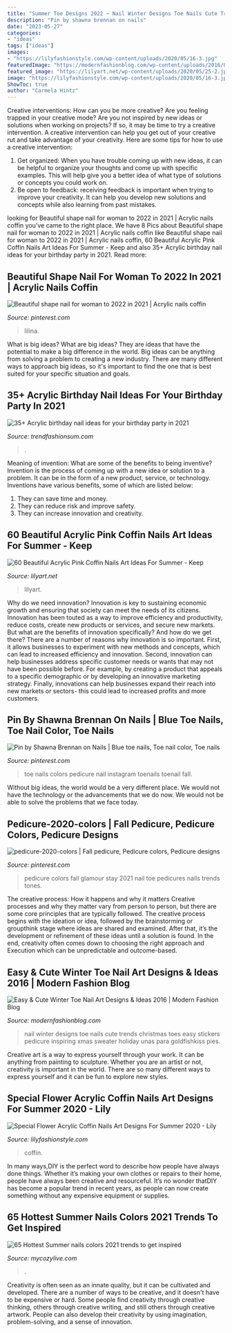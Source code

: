 ```yaml
---
title: "Summer Toe Designs 2022 ~ Nail Winter Designs Toe Nails Cute Trends Christmas Toes Easy Stickers Pedicure Inspiring Xmas Sweater Holiday Unas Para Goldfishkiss Pies"
description: "Pin by shawna brennan on nails"
date: "2023-05-27"
categories:
- "ideas"
tags: ["ideas"]
images:
- "https://lilyfashionstyle.com/wp-content/uploads/2020/05/16-3.jpg"
featuredImage: "https://modernfashionblog.com/wp-content/uploads/2016/01/Easy-Cute-Winter-Toe-Nail-Art-Designs-Ideas-2016-5.jpg"
featured_image: "https://lilyart.net/wp-content/uploads/2020/05/25-2.jpg"
image: "https://lilyfashionstyle.com/wp-content/uploads/2020/05/16-3.jpg"
ShowToc: true
author: "Carmela Hintz"
---
```



Creative interventions: How can you be more creative?
Are you feeling trapped in your creative mode? Are you not inspired by new ideas or solutions when working on projects? If so, it may be time to try a creative intervention. A creative intervention can help you get out of your creative rut and take advantage of your creativity. Here are some tips for how to use a creative intervention: 
1. Get organized: When you have trouble coming up with new ideas, it can be helpful to organize your thoughts and come up with specific examples. This will help give you a better idea of what type of solutions or concepts you could work on. 
2. Be open to feedback: receiving feedback is important when trying to improve your creativity. It can help you develop new solutions and concepts while also learning from past mistakes. 

	

		
looking for Beautiful shape nail for woman to 2022 in 2021 | Acrylic nails coffin you've came to the right place. We have 8 Pics about Beautiful shape nail for woman to 2022 in 2021 | Acrylic nails coffin like Beautiful shape nail for woman to 2022 in 2021 | Acrylic nails coffin, 60 Beautiful Acrylic Pink Coffin Nails Art Ideas For Summer - Keep and also 35+ Acrylic birthday nail ideas for your birthday party in 2021. Read more:
		
    
## Beautiful Shape Nail For Woman To 2022 In 2021 | Acrylic Nails Coffin

<img loading=lazy src="https://i.pinimg.com/736x/d3/66/1b/d3661b647783c2a2f35fe87b9c7739a8.jpg" onerror="this.onerror=null;this.src='https://tse1.mm.bing.net/th?id=OIP.N5xfhfieg9H01ghGla1OHgHaHF&amp;pid=15.1';" alt="Beautiful shape nail for woman to 2022 in 2021 | Acrylic nails coffin">

_Source: pinterest.com_

>lilina. 

	

What is big ideas?
What are big ideas? They are ideas that have the potential to make a big difference in the world. Big ideas can be anything from solving a problem to creating a new industry. There are many different ways to approach big ideas, so it's important to find the one that is best suited for your specific situation and goals.

    
## 35+ Acrylic Birthday Nail Ideas For Your Birthday Party In 2021

<img loading=lazy src="https://trendfashionsum.com/wp-content/uploads/2021/05/9-18.jpg" onerror="this.onerror=null;this.src='https://tse1.mm.bing.net/th?id=OIP.gPNhAcqagwOlHq2xgaPqJQHaLH&amp;pid=15.1';" alt="35+ Acrylic birthday nail ideas for your birthday party in 2021">

_Source: trendfashionsum.com_

>. 

	

Meaning of invention: What are some of the benefits to being inventive?
Invention is the process of coming up with a new idea or solution to a problem. It can be in the form of a new product, service, or technology. Inventions have various benefits, some of which are listed below: 
1. They can save time and money.
2. They can reduce risk and improve safety. 
3. They can increase innovation and creativity.

    
## 60 Beautiful Acrylic Pink Coffin Nails Art Ideas For Summer - Keep

<img loading=lazy src="https://lilyart.net/wp-content/uploads/2020/05/25-2.jpg" onerror="this.onerror=null;this.src='https://tse3.mm.bing.net/th?id=OIP.VvDi-9mrxgpYJlwD6BTCOwHaKF&amp;pid=15.1';" alt="60 Beautiful Acrylic Pink Coffin Nails Art Ideas For Summer - Keep">

_Source: lilyart.net_

>lilyart. 

	

Why do we need innovation?
Innovation is key to sustaining economic growth and ensuring that society can meet the needs of its citizens. Innovation has been touted as a way to improve efficiency and productivity, reduce costs, create new products or services, and secure new markets. But what are the benefits of innovation specifically? And how do we get there?
There are a number of reasons why innovation is so important. First, it allows businesses to experiment with new methods and concepts, which can lead to increased efficiency and innovation. Second, innovation can help businesses address specific customer needs or wants that may not have been possible before. For example, by creating a product that appeals to a specific demographic or by developing an innovative marketing strategy. Finally, innovations can help businesses expand their reach into new markets or sectors- this could lead to increased profits and more customers.

    
## Pin By Shawna Brennan On Nails | Blue Toe Nails, Toe Nail Color, Toe Nails

<img loading=lazy src="https://i.pinimg.com/736x/53/33/07/533307195ab59fa57078224ecb1131b5.jpg" onerror="this.onerror=null;this.src='https://tse2.mm.bing.net/th?id=OIP.62ZovG9EFtR1PEoxUdVH4gHaHa&amp;pid=15.1';" alt="Pin by Shawna Brennan on Nails | Blue toe nails, Toe nail color, Toe nails">

_Source: pinterest.com_

>toe nails colors pedicure nail instagram toenails toenail fall. 

	

Without big ideas, the world would be a very different place. We would not have the technology or the advancements that we do now. We would not be able to solve the problems that we face today.

    
## Pedicure-2020-colors | Fall Pedicure, Pedicure Colors, Pedicure Designs

<img loading=lazy src="https://i.pinimg.com/736x/ae/dc/bc/aedcbc78022a6d2c77892d88c4b2d05e.jpg" onerror="this.onerror=null;this.src='https://tse3.mm.bing.net/th?id=OIP.PCMbNsh7ne_mVr-3cyDGggHaGr&amp;pid=15.1';" alt="pedicure-2020-colors | Fall pedicure, Pedicure colors, Pedicure designs">

_Source: pinterest.com_

>pedicure colors fall glamour stay 2021 nail toe pedicures nails trends tones. 

	

The creative process: How it happens and why it matters
Creative processes and why they matter vary from person to person, but there are some core principles that are typically followed. The creative process begins with the ideation or idea, followed by the brainstorming or groupthink stage where ideas are shared and examined. After that, it’s the development or refinement of these ideas until a solution is found. In the end, creativity often comes down to choosing the right approach and Execution which can be unpredictable and outcome-based.

    
## Easy &amp; Cute Winter Toe Nail Art Designs &amp; Ideas 2016 | Modern Fashion Blog

<img loading=lazy src="https://modernfashionblog.com/wp-content/uploads/2016/01/Easy-Cute-Winter-Toe-Nail-Art-Designs-Ideas-2016-5.jpg" onerror="this.onerror=null;this.src='https://tse4.mm.bing.net/th?id=OIP.PFRe4BFMjvPTDyyOeubf6AHaJ-&amp;pid=15.1';" alt="Easy &amp; Cute Winter Toe Nail Art Designs &amp; Ideas 2016 | Modern Fashion Blog">

_Source: modernfashionblog.com_

>nail winter designs toe nails cute trends christmas toes easy stickers pedicure inspiring xmas sweater holiday unas para goldfishkiss pies. 

	

Creative art is a way to express yourself through your work. It can be anything from painting to sculpture. Whether you are an artist or not, creativity is important in the world. There are so many different ways to express yourself and it can be fun to explore new styles.

    
## Special Flower Acrylic Coffin Nails Art Designs For Summer 2020 - Lily

<img loading=lazy src="https://lilyfashionstyle.com/wp-content/uploads/2020/05/16-3.jpg" onerror="this.onerror=null;this.src='https://tse1.mm.bing.net/th?id=OIP.8lJnjZlGdhtKZexWB2z0eAHaJo&amp;pid=15.1';" alt="Special Flower Acrylic Coffin Nails Art Designs For Summer 2020 - Lily">

_Source: lilyfashionstyle.com_

>coffin. 

	

In many ways,DIY is the perfect word to describe how people have always done things. Whether it’s making your own clothes or repairs to their home, people have always been creative and resourceful. It’s no wonder thatDIY has become a popular trend in recent years, as people can now create something without any expensive equipment or supplies.

    
## 65 Hottest Summer Nails Colors 2021 Trends To Get Inspired

<img loading=lazy src="https://mycozylive.com/wp-content/uploads/2021/05/45.jpg" onerror="this.onerror=null;this.src='https://tse4.mm.bing.net/th?id=OIP.oFPps1j4GTIs83pjH_YQPQHaLH&amp;pid=15.1';" alt="65 Hottest Summer nails colors 2021 trends to get inspired">

_Source: mycozylive.com_

>. 

	

Creativity is often seen as an innate quality, but it can be cultivated and developed. There are a number of ways to be creative, and it doesn't have to be expensive or hard. Some people find creativity through creative thinking, others through creative writing, and still others through creative artwork. People can also develop their creativity by using imagination, problem-solving, and a sense of innovation.

